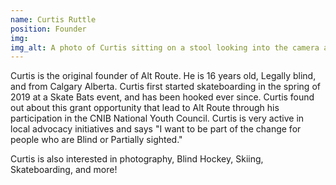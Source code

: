 ```yaml
---
name: Curtis Ruttle
position: Founder
img: 
img_alt: A photo of Curtis sitting on a stool looking into the camera and smiling. 
---
```

Curtis is the original founder of Alt Route. He is 16 years old,  Legally blind, and from Calgary Alberta.   Curtis first started skateboarding in the spring of 2019 at a Skate Bats event, and has been hooked ever since.   Curtis found out about this grant opportunity that lead to Alt Route through his participation in the CNIB National Youth Council.  Curtis is very active in local advocacy initiatives and says "I want to be part of the change for people who are Blind or Partially sighted."

Curtis is also interested in photography, Blind Hockey, Skiing, Skateboarding, and more! 